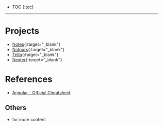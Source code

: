 - TOC
{:toc}

 <hr>
 
# Projects

- [Notes](notes){:target="_blank"}
- [Natours](css-natours){:target="_blank"}
- [Trillo](css-trillo){:target="_blank"}
- [Nexter](css-nexter){:target="_blank"}

# References
- [Angular - Official Cheatsheet](https://angular.io/guide/cheatsheet)

## Others
- for more content
